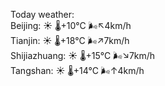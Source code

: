 Today weather:  
Beijing: ☀️   🌡️+10°C 🌬️↖4km/h  
Tianjin: ☀️   🌡️+18°C 🌬️↗7km/h  
Shijiazhuang: ☀️   🌡️+15°C 🌬️↘7km/h  
Tangshan: ☀️   🌡️+14°C 🌬️↑4km/h  
